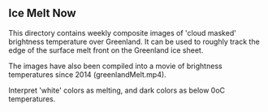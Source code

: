 ## Ice Melt Now
This directory contains weekly composite images of 'cloud masked' brightness temperature over Greenland. It can be used to roughly track the edge of the surface melt front on the Greenland ice sheet. 

The images have also been compiled into a movie of brightness temperatures since 2014 (greenlandMelt.mp4).

Interpret 'white' colors as melting, and dark colors as below 0oC temperatures.
